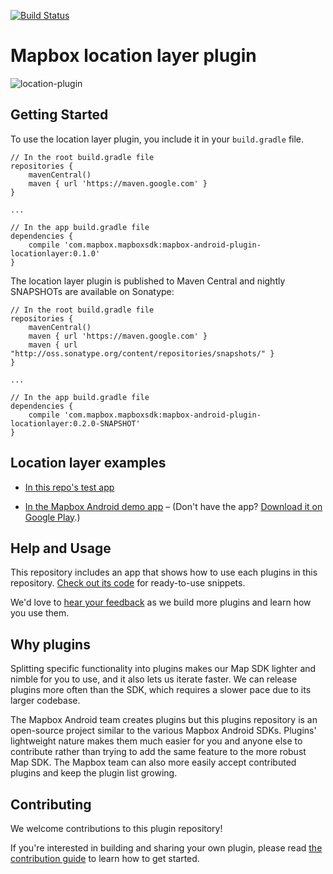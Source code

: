 [![Build Status](https://www.bitrise.io/app/a3a5f64a6d4a78c3.svg?token=RJY5I160EZSKZr1e0KgLrw&branch=master)](https://www.bitrise.io/app/a3a5f64a6d4a78c3)

# Mapbox location layer plugin

![location-plugin](https://user-images.githubusercontent.com/4394910/28844322-1c52a672-76b9-11e7-904a-fcf6f51c1481.gif)

## Getting Started

To use the location layer plugin, you include it in your `build.gradle` file.

```
// In the root build.gradle file
repositories {
    mavenCentral()
    maven { url 'https://maven.google.com' }
}

...

// In the app build.gradle file
dependencies {
    compile 'com.mapbox.mapboxsdk:mapbox-android-plugin-locationlayer:0.1.0'
}
```

The location layer plugin is published to Maven Central and nightly SNAPSHOTs are available on Sonatype:

```
// In the root build.gradle file
repositories {
    mavenCentral()
    maven { url 'https://maven.google.com' }
    maven { url "http://oss.sonatype.org/content/repositories/snapshots/" }
}

...

// In the app build.gradle file
dependencies {
    compile 'com.mapbox.mapboxsdk:mapbox-android-plugin-locationlayer:0.2.0-SNAPSHOT'
}
```

## Location layer examples

- [In this repo's test app](https://github.com/mapbox/mapbox-plugins-android/blob/master/plugins/app/src/main/java/com/mapbox/mapboxsdk/plugins/testapp/activity/location/LocationLayerModesActivity.java)

- [In the Mapbox Android demo app](https://github.com/mapbox/mapbox-android-demo/blob/a411fa95cd71c1b90a30895060b319310444aebb/MapboxAndroidDemo/src/main/java/com/mapbox/mapboxandroiddemo/examples/plugins/LocationPluginActivity.java) – (Don't have the app? [Download it on Google Play](https://play.google.com/store/apps/details?id=com.mapbox.mapboxandroiddemo).)


## Help and Usage

This repository includes an app that shows how to use each plugins in this repository. [Check out its code](https://github.com/mapbox/mapbox-plugins-android/tree/master/plugins/app/src/main/java/com/mapbox/mapboxsdk/plugins/testapp) for ready-to-use snippets.

We'd love to [hear your feedback](https://github.com/mapbox/mapbox-plugins-android/issues) as we build more plugins and learn how you use them.

## Why plugins

Splitting specific functionality into plugins makes our Map SDK lighter and nimble for you to use, and it also lets us iterate faster. We can release plugins more often than the SDK, which requires a slower pace due to its larger codebase.

The Mapbox Android team creates plugins but this plugins repository is an open-source project similar to the various Mapbox Android SDKs.
Plugins' lightweight nature makes them much easier for you and anyone else to contribute rather than trying to add the same feature to the more robust Map SDK. The Mapbox team can also more easily accept contributed plugins and keep the plugin list growing.

## Contributing

We welcome contributions to this plugin repository!

If you're interested in building and sharing your own plugin, please read [the contribution guide](https://github.com/mapbox/mapbox-plugins-android/blob/master/CONTRIBUTING.md) to learn how to get started.
